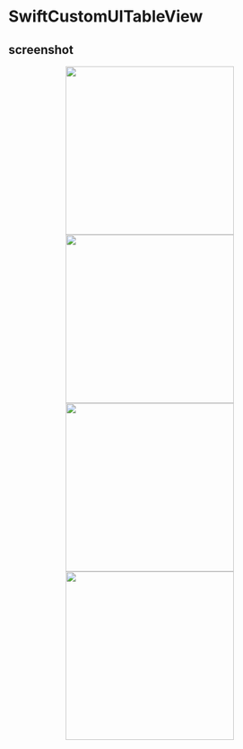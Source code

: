 # SwiftCustomUITableView

## screenshot

<div align="center">
  <div align="center">
    <img src="https://github.com/handsome0514/SwiftCustomUITableView/blob/main/screenshots/1.png" width="300px">
    <img src="https://github.com/handsome0514/SwiftCustomUITableView/blob/main/screenshots/2.png" width="300px">
    <img src="https://github.com/handsome0514/SwiftCustomUITableView/blob/main/screenshots/3.png" width="300px">
    <img src="https://github.com/handsome0514/SwiftCustomUITableView/blob/main/screenshots/4.png" width="300px">
  </div>
</div>

